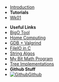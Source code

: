 - [Introduction](_introduction)
- **Tutorials**
- [Wk01](Wk01)
<!-- - [Wk02](T3/2511/Tute2/Wk02) -->
<!-- - [Wk03](T3/2511/Tute3/Wk03) -->
<!-- - [Wk04](T3/2511/Tute4/Wk04) -->
- **Useful Links**
- [BigO Tool](BigOh)
- [Home Computing](home_computing)
- [GDB + Valgrind](gdb_valgrind)
- [FileIO in C](FileIO_Files/ExampleFileReading)
- [String Algos](StringAlgos/StringAlgos)
- [My Bit Math Program](https://braedonwooding.github.io/BitwiseCmpViz/#/)
- [Tree Implementations](Detailed_TreeImplementations/Detailed_TreeImplementations.md)
- **Github Stuff**
- [![Github](https://icongram.jgog.in/simple/github.svg?color=808080&size=16)Github](https://github.com/BraedonWooding/CompTutoring)
